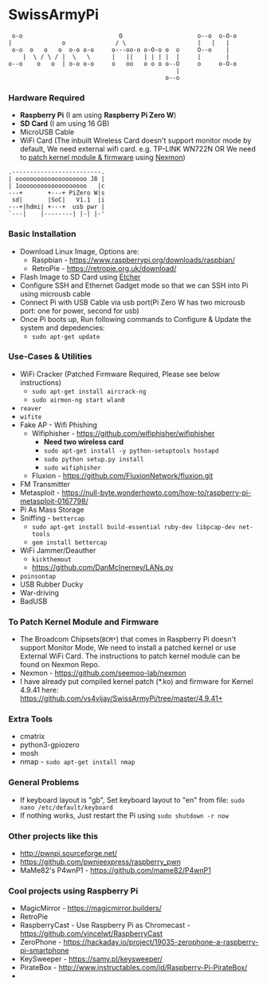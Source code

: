 # SwissArmyPi

```
 o-o                           O                     o--o  o-O-o 
|              o              / \                    |   |   |   
 o-o  o   o   o  o-o o-o     o---oo-o o-O-o o  o     O--o    |   
    |  \ / \ / |  \   \      |   ||   | | | |  |     |       |   
o--o    o   o  | o-o o-o     o   oo   o o o o--O     o     o-O-o 
                                               |                 
                                            o--o                 
 ```

### Hardware Required
- **Raspberry Pi** (I am using **Raspberry Pi Zero W**)
- **SD Card** (I am using 16 GB)
- MicroUSB Cable
- WiFi Card (The inbuilt Wireless Card doesn't support monitor mode by default, We need external wifi card. e.g. TP-LINK WN722N OR We need to [patch kernel module & firmware](#to-patch-kernel-module-and-firmware) using [Nexmon](https://github.com/seemoo-lab/nexmon))

```
.-------------------------.
| oooooooooooooooooooo J8 |
| 1ooooooooooooooooooo   |c
---+       +---+ PiZero W|s
 sd|       |SoC|   V1.1  |i
---+|hdmi| +---+  usb pwr |
`---|    |--------| |-| |-'
```

### Basic Installation
- Download Linux Image, Options are:
  - Raspbian - https://www.raspberrypi.org/downloads/raspbian/
  - RetroPie - https://retropie.org.uk/download/
- Flash Image to SD Card using [Etcher](https://etcher.io/)
- Configure SSH and Ethernet Gadget mode so that we can SSH into Pi using microusb cable
- Connect Pi with USB Cable via usb port(Pi Zero W has two microusb port: one for power, second for usb)
- Once Pi boots up, Run following commands to Configure & Update the system and depedencies:
  - `sudo apt-get update`


### Use-Cases & Utilities
- WiFi Cracker (Patched Firmware Required, Please see below instructions)
  - `sudo apt-get install aircrack-ng`
  - `sudo airmon-ng start wlan0`
- `reaver`
- `wifite`
- Fake AP - Wifi Phishing
  - Wifiphisher - https://github.com/wifiphisher/wifiphisher
    - **Need two wireless card**
    - `sudo apt-get install -y python-setuptools hostapd`
    - `sudo python setup.py install`
    - `sudo wifiphisher`
  - Fluxion - https://github.com/FluxionNetwork/fluxion.git
- FM Transmitter
- Metasploit - https://null-byte.wonderhowto.com/how-to/raspberry-pi-metasploit-0167798/
- Pi As Mass Storage
- Sniffing - `bettercap`
  - `sudo apt-get install build-essential ruby-dev libpcap-dev net-tools`
  - `gem install bettercap`
- WiFi Jammer/Deauther 
  - `kickthemout`
  - https://github.com/DanMcInerney/LANs.py
- `poinsontap`
- USB Rubber Ducky
- War-driving
- BadUSB


### To Patch Kernel Module and Firmware
- The Broadcom Chipsets(`BCM*`) that comes in Raspberry Pi doesn't support Monitor Mode, We need to install a patched kernel or use External WiFi Card. The instructions to patch kernel module can be found on Nexmon Repo.
- Nexmon - https://github.com/seemoo-lab/nexmon
- I have already put compiled kernel patch (\*.ko) and firmware for Kernel 4.9.41 here: https://github.com/vs4vijay/SwissArmyPi/tree/master/4.9.41+


### Extra Tools
- cmatrix
- python3-gpiozero
- mosh
- nmap - `sudo apt-get install nmap`


### General Problems
- If keyboard layout is "gb", Set keyboard layout to "en" from file: `sudo nano /etc/default/keyboard`
- If nothing works, Just restart the Pi using `sudo shutdown -r now`


### Other projects like this
- http://pwnpi.sourceforge.net/
- https://github.com/pwnieexpress/raspberry_pwn
- MaMe82's P4wnP1 - https://github.com/mame82/P4wnP1


### Cool projects using Raspberry Pi
- MagicMirror - https://magicmirror.builders/
- RetroPie
- RaspberryCast - Use Raspberry Pi as Chromecast - https://github.com/vincelwt/RaspberryCast
- ZeroPhone - https://hackaday.io/project/19035-zerophone-a-raspberry-pi-smartphone
- KeySweeper - https://samy.pl/keysweeper/
- PirateBox - http://www.instructables.com/id/Raspberry-Pi-PirateBox/
- 
